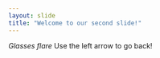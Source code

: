 ```yaml
---
layout: slide
title: "Welcome to our second slide!"
---
```

*Glasses flare*
Use the left arrow to go back!
